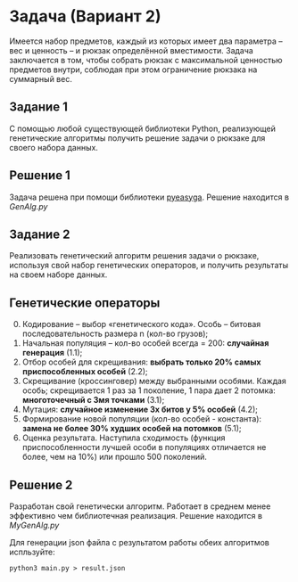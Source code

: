 # Задача (Вариант 2)

Имеется набор предметов, каждый из которых имеет два параметра – вес
и ценность – и рюкзак определённой вместимости. Задача заключается в
том, чтобы собрать рюкзак с максимальной ценностью предметов внутри,
соблюдая при этом ограничение рюкзака на суммарный вес.

## Задание 1

С помощью любой существующей библиотеки Python, реализующей 
генетические алгоритмы получить решение задачи о рюкзаке 
для своего набора данных.

## Решение 1

Задача решена при помощи библиотеки [pyeasyga](https://github.com/remiomosowon/pyeasyga).
Решение находится в _GenAlg.py_

## Задание 2

Реализовать генетический алгоритм решения задачи о рюкзаке,
используя свой набор генетических операторов, и получить
результаты на своем наборе данных.

## Генетические операторы

0. Кодирование – выбор «генетического кода».
Особь – битовая последовательность размера n (кол-во грузов);
1. Начальная популяция – кол-во особей всегда = 200: __случайная генерация__ (1.1);
2. Отбор особей для скрещивания: __выбрать только 20% самых приспособленных особей__ (2.2);
3. Скрещивание (кроссинговер) между выбранными особями. Каждая особь;
скрещивается 1 раз за 1 поколение, 1 пара дает 2 потомка: __многоточечный с 3мя точками__ (3.1);
4. Мутация: __случайное изменение 3х битов у 5% особей__ (4.2);
5. Формирование новой популяции (кол-во особей - константа): __замена не более 30% худших особей на потомков__ (5.1);
6. Оценка результата.
Наступила сходимость (функция приспособленности лучшей особи в популяциях
отличается не более, чем на 10%) или прошло 500 поколений.

## Решение 2

Разработан свой генетически алгоритм. Работает в среднем менее эффективно чем библиотечная реализация. 
Решение находится в _MyGenAlg.py_

Для генерации json файла с результатом работы обеих алгоритмов испльзуйте:
```
python3 main.py > result.json
```
